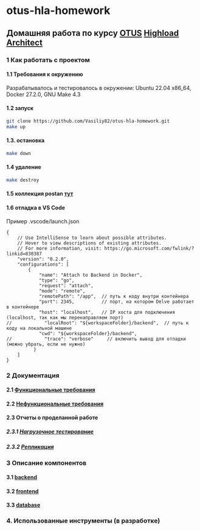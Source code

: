 # otus-hla-homework
## Домашняя работа по курсу [OTUS](https://otus.ru/) [Highload Architect](https://otus.ru/lessons/highloadarchitect/)
### 1 Как работать с проектом
#### 1.1 Требования к окружению
Разрабатывалось и тестировалось в окружении: Ubuntu 22.04 x86_64, Docker 27.2.0, GNU Make 4.3
#### 1.2 запуск
```sh
git clone https://github.com/Vasiliy82/otus-hla-homework.git
make up
```
#### 1.3. остановка
```sh
make down
```
#### 1.4 удаление
```sh
make destroy
```
#### 1.5 коллекция postan [тут](https://github.com/Vasiliy82/otus-hla-homework/blob/main/misc/OTUS%20Homework.postman_collection.json)

#### 1.6 отладка в VS Code
Пример .vscode/launch.json
```
{
    // Use IntelliSense to learn about possible attributes.
    // Hover to view descriptions of existing attributes.
    // For more information, visit: https://go.microsoft.com/fwlink/?linkid=830387
    "version": "0.2.0",
    "configurations": [
        {
            "name": "Attach to Backend in Docker",
            "type": "go",
            "request": "attach",
            "mode": "remote",
            "remotePath": "/app",  // путь к коду внутри контейнера
            "port": 2345,          // порт, на котором Delve работает в контейнере
            "host": "localhost",   // IP хоста для подключения (localhost, так как мы перенаправляем порт)
//            "localRoot": "${workspaceFolder}/backend",  // путь к коду на локальной машине
            "cwd": "${workspaceFolder}/backend",
//            "trace": "verbose"     // включить вывод для отладки (можно убрать, если не нужно)
          }
    ]
}
```
### 2 Документация
#### 2.1 [Функциональные требования](./functional_requirements.md)
#### 2.2 [Нефункциональные требования](./non_functional_requirements.md)
#### 2.3 Отчеты о проделанной работе
##### 2.3.1 [Нагрузочное тестирование](docs/hw-2-report.md)
##### 2.3.2 [Репликация](hw-3-report.md)

### 3 Описание компонентов
#### 3.1 [backend](./backend/README.md)
#### 3.2 [frontend](./frontend/README.md)
#### 3.3 [database](./postgresql.md)
### 4. Использованные инструменты (в разработке)
